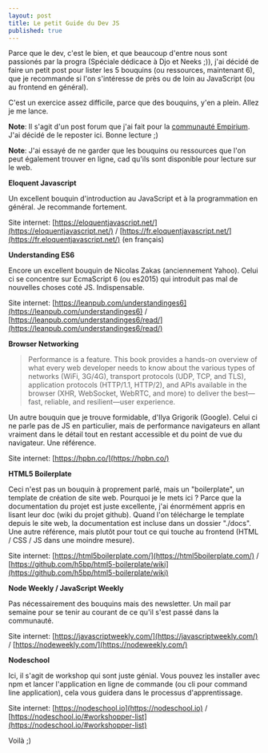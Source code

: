 ```yaml
---
layout: post
title: Le petit Guide du Dev JS
published: true
---
```


Parce que le dev, c'est le bien, et que beaucoup d'entre nous sont passionés
par la progra (Spéciale dédicace à Djo et Neeks ;)), j'ai décidé de faire un
petit post pour lister les 5 bouquins (ou ressources, maintenant 6), que je
recommande si l'on s'intéresse de près ou de loin au JavaScript (ou au frontend
en général).

C'est un exercice assez difficile, parce que des bouquins, y'en a plein. Allez
je me lance.

**Note**: Il s'agit d'un post forum que j'ai fait pour la [communauté
Empirium](http://empiriumleague.com). J'ai décidé de le reposter ici. Bonne
lecture ;)

**Note**: J'ai essayé de ne garder que les bouquins ou ressources que l'on peut
également trouver en ligne, cad qu'ils sont disponible pour lecture sur le
web.

**Eloquent Javascript**

Un excellent bouquin d'introduction au JavaScript et à la programmation en
général. Je recommande fortement.

Site internet:
[https://eloquentjavascript.net/](https://eloquentjavascript.net/) /
[https://fr.eloquentjavascript.net/](https://fr.eloquentjavascript.net/) (en
français)

**Understanding ES6**

Encore un excellent bouquin de Nicolas Zakas (anciennement Yahoo). Celui ci se
concentre sur EcmaScript 6 (ou es2015) qui introduit pas mal de nouvelles
choses coté JS. Indispensable.

Site internet:
[https://leanpub.com/understandinges6](https://leanpub.com/understandinges6) /
[https://leanpub.com/understandinges6/read/](https://leanpub.com/understandinges6/read/)

**Browser Networking**

> Performance is a feature. This book provides a hands-on overview of what
> every web developer needs to know about the various types of networks (WiFi,
> 3G/4G), transport protocols (UDP, TCP, and TLS), application protocols
> (HTTP/1.1, HTTP/2), and APIs available in the browser (XHR, WebSocket,
> WebRTC, and more) to deliver the best—fast, reliable, and resilient—user
> experience.

Un autre bouquin que je trouve formidable, d'Ilya Grigorik (Google). Celui ci
ne parle pas de JS en particulier, mais de performance navigateurs en allant
vraiment dans le détail tout en restant accessible et du point de vue du
navigateur. Une référence.

Site internet: [https://hpbn.co/](https://hpbn.co/)

**HTML5 Boilerplate**

Ceci n'est pas un bouquin à proprement parlé, mais un "boilerplate", un
template de création de site web. Pourquoi je le mets ici ? Parce que la
documentation du projet est juste excellente, j'ai énormément appris en lisant
leur doc (wiki du projet github). Quand l'on télécharge le template depuis le
site web, la documentation est incluse dans un dossier "./docs". Une autre
référence, mais plutôt pour tout ce qui touche au frontend (HTML / CSS / JS
dans une moindre mesure).

Site internet: [https://html5boilerplate.com/](https://html5boilerplate.com/) /
[https://github.com/h5bp/html5-boilerplate/wiki](https://github.com/h5bp/html5-boilerplate/wiki)

**Node Weekly / JavaScript Weekly**

Pas nécessairement des bouquins mais des newsletter. Un mail par semaine pour se tenir au courant de ce qu'il s'est passé dans la communauté.

Site internet: [https://javascriptweekly.com/](https://javascriptweekly.com/) /
[https://nodeweekly.com/](https://nodeweekly.com/)

**Nodeschool**

Ici, il s'agit de workshop qui sont juste génial. Vous pouvez les installer avec npm et lancer l'application en ligne de commande (ou cli pour command line application), cela vous guidera dans le processus d'apprentissage.

Site internet: [https://nodeschool.io](https://nodeschool.io) / [https://nodeschool.io/#workshopper-list](https://nodeschool.io/#workshopper-list)

Voilà ;)
